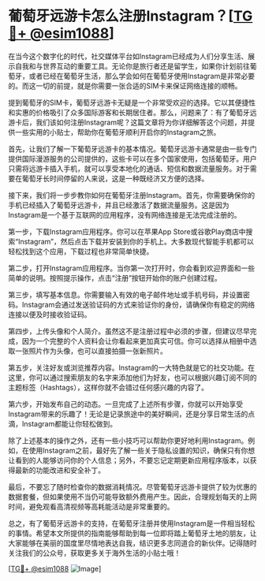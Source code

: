 # 葡萄牙远游卡怎么注册Instagram？[[TG💪+ @esim1088](https://t.me/s/esim1088)]

在当今这个数字化的时代，社交媒体平台如Instagram已经成为人们分享生活、展示自我和与世界互动的重要工具。无论你是旅行者还是留学生，如果你计划前往葡萄牙，或者已经在葡萄牙生活，那么学会如何在葡萄牙使用Instagram是非常必要的。而这一切的前提，就是你需要一张合适的SIM卡来保证网络连接的顺畅。

提到葡萄牙的SIM卡，葡萄牙远游卡无疑是一个非常受欢迎的选择。它以其便捷性和实惠的价格吸引了众多国际游客和长期居住者。那么，问题来了：有了葡萄牙远游卡后，我们该如何注册Instagram呢？这篇文章将为你详细解答这个问题，并提供一些实用的小贴士，帮助你在葡萄牙顺利开启你的Instagram之旅。

首先，让我们了解一下葡萄牙远游卡的基本情况。葡萄牙远游卡通常是由一些专门提供国际漫游服务的公司提供的，这些卡可以在多个国家使用，包括葡萄牙。用户只需将远游卡插入手机，就可以享受本地化的通话、短信和数据流量服务。对于需要在葡萄牙长时间停留的人来说，这是一种既经济又方便的选择。

接下来，我们将一步步教你如何在葡萄牙注册Instagram。首先，你需要确保你的手机已经插入了葡萄牙远游卡，并且已经激活了数据流量服务。这是因为Instagram是一个基于互联网的应用程序，没有网络连接是无法完成注册的。

第一步，下载Instagram应用程序。你可以在苹果App Store或谷歌Play商店中搜索“Instagram”，然后点击下载并安装到你的手机上。大多数现代智能手机都可以轻松找到这个应用，下载过程也非常简单快捷。

第二步，打开Instagram应用程序。当你第一次打开时，你会看到欢迎界面和一些简单的说明。按照提示操作，点击“注册”按钮开始你的账户创建过程。

第三步，填写基本信息。你需要输入有效的电子邮件地址或手机号码，并设置密码。Instagram会通过发送验证码的方式来验证你的身份，请确保你有稳定的网络连接以便及时接收验证码。

第四步，上传头像和个人简介。虽然这不是注册过程中必须的步骤，但建议尽早完成，因为一个完整的个人资料会让你看起来更加真实可信。你可以选择从相册中选取一张照片作为头像，也可以直接拍摄一张新照片。

第五步，关注好友或浏览推荐内容。Instagram的一大特色就是它的社交功能。在这里，你可以通过搜索朋友的名字来添加他们为好友，也可以根据兴趣订阅不同的主题标签（Hashtags），这样你就不会错过任何感兴趣的内容了。

第六步，开始发布自己的动态。一旦完成了上述所有步骤，你就可以开始享受Instagram带来的乐趣了！无论是记录旅途中的美好瞬间，还是分享日常生活的点滴，Instagram都能让你轻松做到。

除了上述基本的操作之外，还有一些小技巧可以帮助你更好地利用Instagram。例如，在使用Instagram之前，最好先了解一些关于隐私设置的知识，确保只有你想让看到的人能够访问你的个人信息；另外，不要忘记定期更新应用程序版本，以获得最新的功能改进和安全补丁。

最后，不要忘了随时检查你的数据消耗情况。尽管葡萄牙远游卡提供了较为优惠的数据套餐，但如果使用不当仍可能导致额外费用产生。因此，合理规划每天的上网时间，避免观看高清视频等高耗能活动是非常重要的。

总之，有了葡萄牙远游卡的支持，在葡萄牙注册并使用Instagram是一件相当轻松的事情。希望本文所提供的指南能够帮助到每一位即将踏上葡萄牙土地的朋友，让大家能够在美丽的国度里尽情地表达自我，结识更多志同道合的新伙伴。记得随时关注我们的公众号，获取更多关于海外生活的小贴士哦！

[[TG💪+ @esim1088](https://t.me/s/esim1088) ![Image](https://i.postimg.cc/4NQfJmqS/Snipaste-2025-05-13-00-14-12.png)]